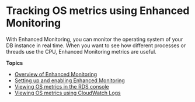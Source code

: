 # Tracking OS metrics using Enhanced Monitoring<a name="USER_Monitoring.OS"></a>

With Enhanced Monitoring, you can monitor the operating system of your DB instance in real time\. When you want to see how different processes or threads use the CPU, Enhanced Monitoring metrics are useful\.

**Topics**
+ [Overview of Enhanced Monitoring](USER_Monitoring.OS.overview.md)
+ [Setting up and enabling Enhanced Monitoring](USER_Monitoring.OS.Enabling.md)
+ [Viewing OS metrics in the RDS console](USER_Monitoring.OS.Viewing.md)
+ [Viewing OS metrics using CloudWatch Logs](USER_Monitoring.OS.CloudWatchLogs.md)